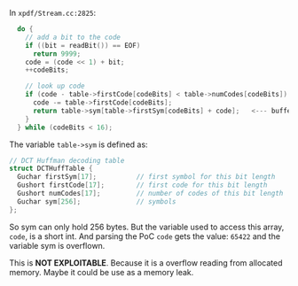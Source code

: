 In `xpdf/Stream.cc:2825`:

```c
  do {
    // add a bit to the code
    if ((bit = readBit()) == EOF)
      return 9999;
    code = (code << 1) + bit;
    ++codeBits;

    // look up code
    if (code - table->firstCode[codeBits] < table->numCodes[codeBits]) {
      code -= table->firstCode[codeBits];
      return table->sym[table->firstSym[codeBits] + code];   <--- buffer overflow 
    }
  } while (codeBits < 16);

```

The variable `table->sym` is defined as:
```c
// DCT Huffman decoding table
struct DCTHuffTable {
  Guchar firstSym[17];          // first symbol for this bit length
  Gushort firstCode[17];        // first code for this bit length
  Gushort numCodes[17];         // number of codes of this bit length
  Guchar sym[256];              // symbols
};
```

So sym can only hold 256 bytes. But the variable used to access this array, `code`, is a short int. And parsing the PoC `code` gets the value: `65422` and the variable sym is overflown.

This is **NOT EXPLOITABLE**. Because it is a overflow reading from allocated memory. Maybe it could be use as a memory leak.
